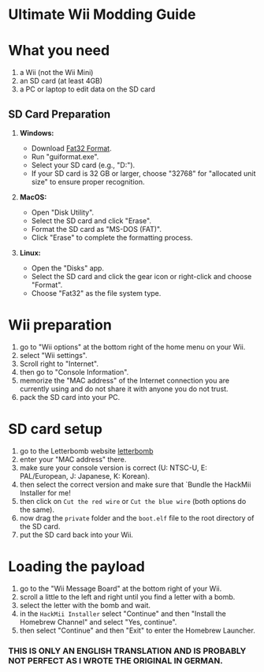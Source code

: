 # Ultimate Wii Modding Guide

# What you need

1. a Wii (not the Wii Mini)
2. an SD card (at least 4GB)
3. a PC or laptop to edit data on the SD card

## SD Card Preparation

1. **Windows:** 
   - Download [Fat32 Format](http://ridgecrop.co.uk/index.htm?guiformat.htm).
   - Run "guiformat.exe".
   - Select your SD card (e.g., "D:").
   - If your SD card is 32 GB or larger, choose "32768" for "allocated unit size" to ensure proper recognition.

2. **MacOS:**
   - Open "Disk Utility".
   - Select the SD card and click "Erase".
   - Format the SD card as "MS-DOS (FAT)".
   - Click "Erase" to complete the formatting process.

3. **Linux:**
   - Open the "Disks" app.
   - Select the SD card and click the gear icon or right-click and choose "Format".
   - Choose "Fat32" as the file system type.

# Wii preparation

1. go to "Wii options" at the bottom right of the home menu on your Wii.
2. select "Wii settings".
3. Scroll right to "Internet".
4. then go to "Console Information".
5. memorize the "MAC address" of the Internet connection you are currently using and do not share it with anyone you do not trust.
6. pack the SD card into your PC.

# SD card setup

1. go to the Letterbomb website [letterbomb](https://please.hackmii.com/)
2. enter your "MAC address" there.
3. make sure your console version is correct (U: NTSC-U, E: PAL/European, J: Japanese, K: Korean).
4. then select the correct version and make sure that `Bundle the HackMii Installer for me!
5. then click on `Cut the red wire` or `Cut the blue wire` (both options do the same).
6. now drag the `private` folder and the `boot.elf` file to the root directory of the SD card.
7. put the SD card back into your Wii.

# Loading the payload

1. go to the "Wii Message Board" at the bottom right of your Wii.
2. scroll a little to the left and right until you find a letter with a bomb.
3. select the letter with the bomb and wait.
4. in the `HackMii Installer` select "Continue" and then "Install the Homebrew Channel" and select "Yes, continue".
5. then select "Continue" and then "Exit" to enter the Homebrew Launcher.

### **THIS IS ONLY AN ENGLISH TRANSLATION AND IS PROBABLY NOT PERFECT AS I WROTE THE ORIGINAL IN GERMAN.**
